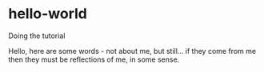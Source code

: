 # hello-world
Doing the tutorial


Hello, here are some words - not about me, but still... 
if they come from me then they must be reflections of me, in some sense.
